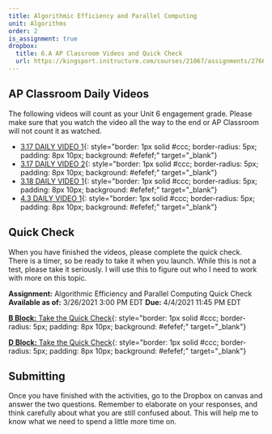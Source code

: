 ```yaml
---
title: Algorithmic Efficiency and Parallel Computing
unit: Algorithms
order: 2
is_assignment: true
dropbox:
  title: 6.A AP Classroom Videos and Quick Check
  url: https://kingsport.instructure.com/courses/21067/assignments/276620
---
```


## AP Classroom Daily Videos

The following videos will count as your Unit 6 engagement grade. Please make sure that you watch the video all the way to the end or AP Classroom will not count it as watched.

- [3.17 DAILY VIDEO 1](https://apclassroom.collegeboard.org/d/2ghb6iux35?sui=103,3){: style="border: 1px solid #ccc; border-radius: 5px; padding: 8px 10px; background: #efefef;" target="\_blank"}
- [3.17 DAILY VIDEO 2](https://apclassroom.collegeboard.org/d/0gu6om5lob?sui=103,3){: style="border: 1px solid #ccc; border-radius: 5px; padding: 8px 10px; background: #efefef;" target="\_blank"}
- [3.18 DAILY VIDEO 1](https://apclassroom.collegeboard.org/d/7ul2femnrm?sui=103,3){: style="border: 1px solid #ccc; border-radius: 5px; padding: 8px 10px; background: #efefef;" target="\_blank"}
- [4.3 DAILY VIDEO 1](https://apclassroom.collegeboard.org/d/m4ema1bmx9?sui=103,4){: style="border: 1px solid #ccc; border-radius: 5px; padding: 8px 10px; background: #efefef;" target="\_blank"}

## Quick Check

When you have finished the videos, please complete the quick check. There is a timer, so be ready to take it when you launch. While this is not a test, please take it seriously. I will use this to figure out who I need to work with more on this topic.

**Assignment:** Algorithmic Efficiency and Parallel Computing Quick Check
**Available as of:** 3/26/2021 3:00 PM EDT
**Due:** 4/4/2021 11:45 PM EDT

[**B Block:** Take the Quick Check](https://apclassroom.collegeboard.org/103/assessments/assignments/33486478){: style="border: 1px solid #ccc; border-radius: 5px; padding: 8px 10px; background: #efefef;" target="\_blank"}

[**D Block:** Take the Quick Check](https://apclassroom.collegeboard.org/103/assessments/assignments/33486479){: style="border: 1px solid #ccc; border-radius: 5px; padding: 8px 10px; background: #efefef;" target="\_blank"}

## Submitting

Once you have finished with the activities, go to the Dropbox on canvas and answer the two questions. Remember to elaborate on your responses, and think carefully about what you are still confused about. This will help me to know what we need to spend a little more time on.
